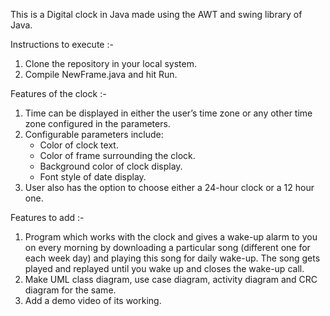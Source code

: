 This is a Digital clock in Java made using the AWT and swing library of Java. 

Instructions to execute :-

1) Clone the repository in your local system.
2) Compile NewFrame.java and hit Run.

Features of the clock :-

1) Time can be displayed in either the user’s time zone or any other time zone configured in the parameters.
2) Configurable parameters include: 
 	* Color of clock text.
	* Color of frame surrounding the clock.
	* Background color of clock display.
	* Font style of date display.
3) User also has the option to choose either a 24-hour clock or a 12 hour one.

Features to add :-

1) Program which works with the clock and gives a wake-up alarm to you on every morning by downloading a particular song (different one for each week day) and playing this song for daily wake-up. The song gets played and replayed until you wake up and closes the wake-up call.
2) Make UML class diagram, use case diagram, activity diagram and CRC diagram for the same.
3) Add a demo video of its working.


